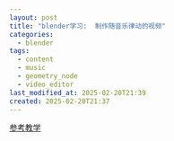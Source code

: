 ```yaml
---
layout: post
title: "blender学习:  制作随音乐律动的视频"
categories:
  - blender
tags:
  - content
  - music
  - geometry_node
  - video_editor
last_modified_at: 2025-02-20T21:39
created: 2025-02-20T21:37
---
```

[参考教学](https://www.bilibili.com/video/BV1CPNpeTE5E/) 

